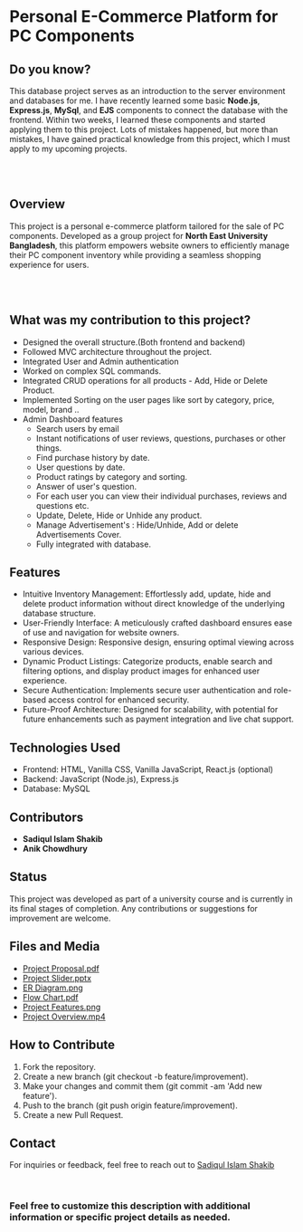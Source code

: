 # Personal E-Commerce Platform for PC Components

## Do you know?
<p>This database project serves as an introduction to the server environment and databases for me. I have recently learned some basic <b>Node.js</b>, <b>Express.js</b>, <b>MySql</b>, and <b>EJS</b> components to connect the database with the frontend. Within two weeks, I learned these components and started applying them to this project. Lots of mistakes happened, but more than mistakes, I have gained practical knowledge from this project, which I must apply to my upcoming projects.</p>
<br><br>

## Overview
<p>This project is a personal e-commerce platform tailored for the sale of PC components. Developed as a group project for <b>North East University Bangladesh</b>, this platform empowers website owners to efficiently manage their PC component inventory while providing a seamless shopping experience for users.</p><br><br>

## What was my contribution to this project?
- Designed the overall structure.(Both frontend and backend)
- Followed MVC architecture throughout the project.
- Integrated User and Admin authentication
- Worked on complex SQL commands.
- Integrated CRUD operations for all products - Add, Hide or Delete Product.
- Implemented Sorting on the user pages like sort by category, price, model, brand ..
- Admin Dashboard features
  - Search users by email
  - Instant notifications of user reviews, questions, purchases or other things.
  - Find purchase history by date.
  - User questions by date.
  - Product ratings by category and sorting.
  - Answer of user's question.
  - For each user you can view their individual purchases, reviews and questions etc.
  - Update, Delete, Hide or Unhide any product.
  - Manage Advertisement's : Hide/Unhide, Add or delete Advertisements Cover.
  - Fully integrated with database.

## Features
- Intuitive Inventory Management: Effortlessly add, update, hide and delete product information without direct knowledge of the underlying database structure.
- User-Friendly Interface: A meticulously crafted dashboard ensures ease of use and navigation for website owners.
- Responsive Design: Responsive design, ensuring optimal viewing across various devices.
- Dynamic Product Listings: Categorize products, enable search and filtering options, and display product images for enhanced user experience.
- Secure Authentication: Implements secure user authentication and role-based access control for enhanced security.
- Future-Proof Architecture: Designed for scalability, with potential for future enhancements such as payment integration and live chat support.

## Technologies Used
- Frontend: HTML, Vanilla CSS, Vanilla JavaScript, React.js (optional)
- Backend: JavaScript (Node.js), Express.js
- Database: MySQL

## Contributors
- <b>Sadiqul Islam Shakib</b>
- <b>Anik Chowdhury</b>

## Status
<p>This project was developed as part of a university course and is currently in its final stages of completion. Any contributions or suggestions for improvement are welcome.</p>

## Files and Media
- [Project Proposal.pdf](https://drive.google.com/file/d/124WgAUmIx9Fp4VSmY-JRE8cgB9e2SvFb/view?usp=sharing)
- [Project Slider.pptx](https://docs.google.com/presentation/d/1MOsdJX31ZZLsQJErCeDNE5GgJEjxN9wY/edit?usp=sharing&ouid=105383669355188695909&rtpof=true&sd=true)
- [ER Diagram.png](https://drive.google.com/file/d/1kLo9mgk2Er5pZVLdZl7RKzhDSN-LwhTD/view?usp=drivesdk)
- [Flow Chart.pdf](https://drive.google.com/file/d/1kLo9mgk2Er5pZVLdZl7RKzhDSN-LwhTD/view?usp=sharing)
- [Project Features.png](https://drive.google.com/file/d/1Xobf1HWs8WJEuJp4uehT8KXiZFaikgUm/view?usp=sharing)
- [Project Overview.mp4](https://drive.google.com/file/d/1ej4blzkYd6M2zhHDBxXeMDc74AiJufUQ/view?usp=drivesdk)

## How to Contribute
1. Fork the repository.
2. Create a new branch (git checkout -b feature/improvement).
3. Make your changes and commit them (git commit -am 'Add new feature').
4. Push to the branch (git push origin feature/improvement).
5. Create a new Pull Request.

## Contact
For inquiries or feedback, feel free to reach out to [Sadiqul Islam Shakib](mailto:sadiqul.islam.shakib21@gmail.com)

<br>

### Feel free to customize this description with additional information or specific project details as needed.
